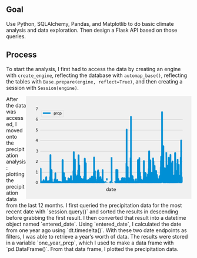 ## Goal
Use Python, SQLAlchemy, Pandas, and Matplotlib to do basic climate analysis and data exploration. Then design a Flask API based on those queries. 

## Process
To start the analysis, I first had to access the data by creating an engine with `create_engine`, reflecting the database with `automap_base()`, reflecting the tables with `Base.prepare(engine, reflect=True)`, and then creating a session with `Session(engine)`.

<img align="right" width="450" height="280" src="https://github.com/lorijta92/sql-alchemy-climate-analysis/blob/master/Images/precipitation.png?raw=true">
After the data was accessed, I moved onto the precipitation analysis: plotting the precipitation data from the last 12 months. I first queried the precipitation data for the most recent date with `session.query()` and sorted the results in descending before grabbing the first result. I then converted that result into a datetime object named `entered_date`. Using `entered_date`, I calculated the date from one year ago using `dt.timedelta()`. With these two date endpoints as filters, I was able to retrieve a year’s worth of data. The results were stored in a variable `one_year_prcp`, which I used to make a data frame with `pd.DataFrame()`. From that data frame, I plotted the precipitation data.  
